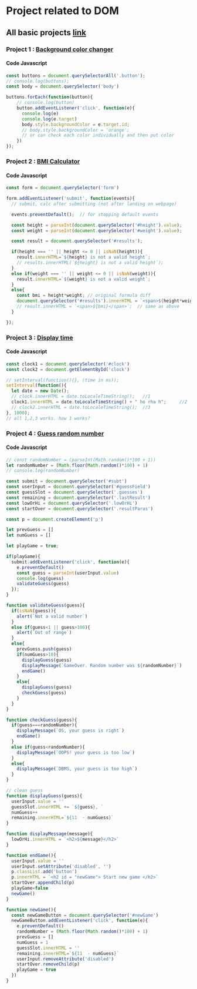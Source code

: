 # Project related to DOM

## All basic projects [link](https://stackblitz.com/edit/dom-project-chaiaurcode?file=index.html)

### Project 1 : [Background color changer](https://stackblitz.com/edit/dom-project-chaiaurcode-cpllzq?file=1-colorChanger%2Fchaiaurcode.js)

#### Code Javascript
```Javascript
const buttons = document.querySelectorAll('.button');
// console.log(buttons);
const body = document.querySelector('body')

buttons.forEach(function(button){
    // console.log(button)
    button.addEventListener('click', function(e){
      console.log(e)
      console.log(e.target)
      body.style.backgroundColor = e.target.id;
      // body.style.backgroundColor = 'orange';
      // or can check each color individually and then put color
    })
});

```
### Project 2 : [BMI Calculator](https://stackblitz.com/edit/dom-project-chaiaurcode-cpllzq?file=2-BMICalculator%2Fchaiaurcode.js,2-BMICalculator%2Findex.html)

#### Code Javascript
```Javascript
const form = document.querySelector('form')

form.addEventListener('submit', function(events){
  // submit, calc after submitting (not after landing on webpage)

  events.preventDefault();  // for stopping default events

  const height = parseInt(document.querySelector('#height').value);
  const weight = parseInt(document.querySelector('#weight').value);

  const result = document.querySelector('#results');

  if(height === '' || height <= 0 || isNaN(height)){
    result.innerHTML=`${height} is not a valid height`;
    // results.innerHTML(`${height} is not a valid height`);
  }
  else if(weight === '' || weight <= 0 || isNaN(weight)){
    result.innerHTML=`${weight} is not a valid weight`;
  }
  else{
    const bmi = height*weight; // original formula diff
    document.querySelector('#results').innerHTML = `<span>${height*weight}</span>`;
    // result.innerHTML = `<span>${bmi}</span>`;  // same as above
  }

});
```
### Project 3 : [Display time](https://stackblitz.com/edit/dom-project-chaiaurcode-cpllzq?file=2-BMICalculator%2Findex.html,3-DigitalClock%2Fchaiaurcode.js)

#### Code Javascript
```Javascript
const clock1 = document.querySelector('#clock')
const clock2 = document.getElementById('clock')

// setInterval(function(){}, (time in ms));
setInterval(function(){
  let date = new Date();
  // clock.innerHTML = date.toLocaleTimeString();   //1
  clock1.innerHTML = date.toLocaleTimeString() + " ho rha h";     //2
  // clock2.innerHTML = date.toLocaleTimeString();  //3
}, 1000);
// all 1,2,3 works. how 1 works?
```

### Project 4 : [Guess random number](https://stackblitz.com/edit/dom-project-chaiaurcode-cpllzq?file=2-BMICalculator%2Findex.html,3-DigitalClock%2Fchaiaurcode.js)

#### Code Javascript
```Javascript
// const randomNumber = (parseInt(Math.random()*100 + 1))
let randomNumber = (Math.floor(Math.random()*100) + 1)
// console.log(randomNumber)

const submit = document.querySelector('#subt')
const userInput = document.querySelector('#guessField')
const guessSlot = document.querySelector('.guesses')
const remaining = document.querySelector('.lastResult')
const lowOrHi = document.querySelector('.lowOrHi')
const startOver = document.querySelector('.resultParas')

const p = document.createElement('p')

let prevGuess = []
let numGuess = []

let playGame = true;

if(playGame){
  submit.addEventListener('click', function(e){
    e.preventDefault()
    const guess = parseInt(userInput.value)
    console.log(guess)
    validateGuess(guess)
  });
}

function validateGuess(guess){
  if(isNaN(guess)){
    alert(`Not a valid number`)
  }
  else if(guess<1 || guess>100){
    alert(`Out of range`)
  }
  else{
    prevGuess.push(guess)
    if(numGuess>10){
      displayGuess(guess)
      displayMessage(`GameOver. Random number was ${randomNumber}`)
      endGame()
    }
    else{
      displayGuess(guess)
      checkGuess(guess)
    }
  }
}

function checkGuess(guess){
  if(guess===randomNumber){
    displayMessage(`OS, your guess is right`)
    endGame()
  }
  else if(guess<randomNumber){
    displayMessage(`OOPS! your guess is too low`)
  }
  else{
    displayMessage(`DBMS, your guess is too high`)
  }
}

// clean guess
function displayGuess(guess){
  userInput.value = ''
  guessSlot.innerHTML += `${guess}, `
  numGuess++
  remaining.innerHTML=`${11  - numGuess}`
}

function displayMessage(message){
  lowOrHi.innerHTML = `<h2>${message}</h2>`
}

function endGame(){
  userInput.value = ''
  userInput.setAttribute('disabled', '')
  p.classList.add('button')
  p.innerHTML = `<h2 id = "newGame"> Start new game </h2>`
  startOver.appendChild(p)
  playGame=false
  newGame()
}

function newGame(){
  const newGameButton = document.querySelector('#newGame')
  newGameButton.addEventListener('click', function(e){
    e.preventDefault()
    randomNumber = (Math.floor(Math.random()*100) + 1)
    prevGuess = []
    numGuess = 1
    guessSlot.innerHTML = ''
    remaining.innerHTML=`${11  - numGuess}`
    userInput.removeAttribute('disabled')
    startOver.removeChild(p)
    playGame = true
  })
}
```
